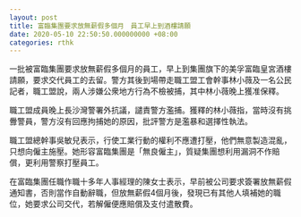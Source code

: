 ```yaml
---
layout: post
title: 富臨集團要求放無薪假多個月　員工早上到酒樓請願
date: 2020-05-10 22:50:50.000000000 +08:00
categories: rthk
---
```


一批被富臨集團要求放無薪假多個月的員工，早上到集團旗下的美孚富臨皇宮酒樓請願，要求交代員工的去留。警方其後到場帶走職工盟工會幹事林小薇及一名公民記者，職工盟說，兩人涉嫌公衆地方行為不檢被捕，其中林小薇晚上獲准保釋。

職工盟成員晚上長沙灣警署外抗議，譴責警方濫捕。獲釋的林小薇指，當時沒有挑釁警員，警方沒有回應拘捕她的原因，批評警方是濫暴和選擇性執法。

職工盟總幹事吳敏兒表示，行使工業行動的權利不應遭打壓，他們無意製造混亂，只想向僱主施壓。她形容富臨集團是「無良僱主」，質疑集團想利用漏洞不作賠償，更利用警察打壓員工。

在富臨集團任職作職十多年人事經理的陳女士表示，早前被公司要求簽署放無薪假通知書，否則當作自動辭職，但放無薪假4個月後，發現已有其他人填補她的職位，她要求公司交代，若解僱便應賠償及支付遣散費。

